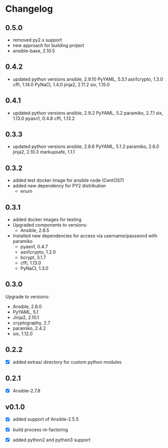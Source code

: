# Changelog

## 0.5.0

- removed py2.x support
- new approach for building project
- ansible-base, 2.10.5

## 0.4.2

- updated python versions
    ansible, 2.9.10
    PyYAML, 5.3.1
    asn1crypto, 1.3.0
    cffi, 1.14.0
    PyNaCl, 1.4.0
    jinja2, 2.11.2
    six, 1.15.0

## 0.4.1

- updated python versions
    ansible, 2.9.2
    PyYAML, 5.2
    paramiko, 2.7.1
    six, 1.13.0
    pyasn1, 0.4.8
    cffi, 1.13.2

## 0.3.3

- updated python versions
    ansible, 2.8.6
    PyYAML, 5.1.2
    paramiko, 2.6.0
    jinja2, 2.10.3
    markupsafe, 1.1.1

## 0.3.2

- added test docker image for ansible node (CentOS7) 
- added new dependency for PY2 distribution
    - enum

## 0.3.1

- added docker images for testing
- Upgraded components to versions:
    - Ansible, 2.8.5
- Installed new dependencies for access via username/password with paramiko
    - pyasn1, 0.4.7
    - asn1crypto, 1.2.0
    - bcrypt, 3.1.7
    - cffi, 1.13.0
    - PyNaCl, 1.3.0

## 0.3.0

Upgrade to versions:

- Ansible, 2.8.0
- PyYAML, 5.1
- Jinja2, 2.10.1
- cryptography, 2.7
- paramiko, 2.4.2
- six, 1.12.0

## 0.2.2

- [x] added extras/ directory for custom python modules

## 0.2.1

- [x] Ansible-2.7.8

## v0.1.0

- [x] added support of Ansible-2.5.5
- [x] build process re-factoring
- [x] added python2 and python3 support 

